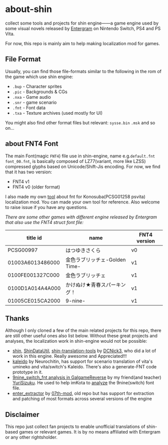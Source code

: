# about-shin

collect some tools and projects for shin engine——a game engine used by some visual novels released by [Entergram](http://www.entergram.co.jp/) on Nintendo Switch, PS4 and PS Vita.

For now, this repo is mainly aim to help making localization mod for games.

## File Format

Usually, you can find those file-formats similar to the following in the rom of the game which use shin engine:

- `.bup` - Character sprites
- `.pic` - Backgrounds & CGs
- `.nxa` - Game audio
- `.snr` - game scenario
- `.fnt` - Font data
- `.txa` - Texture archives (used mostly for UI)

You might also find other format files but relevant: `sysse.bin` `.msk` and so on...

## about FNT4 Font

The main Font(magic `FNT4`) file use in shin-engine, name e.g.`default.fnt` `font_00.fnt`, is basically composed of LZ77(variant, more like LZSS) compressed glyphs based on Unicode/Shift-Jis encoding. For now, we find that it has two version:

- FNT4 v1
- FNT4 v0 (older format)

I also made my own [tool](./konosuba_py) about fnt for Konosuba(PCSG01258 psvita) localization mod. You can made your own tool for reference. Also welcome to raise issue if you have any questions.

*There are some other games with different engine released by Entergram that also use the FNT4 struct font file:*

|title id|name|FNT4 version|
|---|---|---|
|PCSG00997|はつゆきさくら|v0|
|01003A6013486000|金色ラブリッチェ-Golden Time-|v1|
|0100FE001327C000|金色ラブリッチェ|v1|
|0100D1A014A4A000|かけぬけ★青春スパーキング！|v1|
|01005CE015CA2000|9-nine-|v1|

## Thanks

Although I only cloned a few of the main related projects for this repo, there are still other useful ones also list below. Without these great projects and analyses, the localization work in shin-engine would not be possible:

- [shin](https://github.com/DCNick3/shin), [ShinDataUtil](https://github.com/DCNick3/ShinDataUtil), [shin-translation-tools](https://github.com/DCNick3/shin-translation-tools) by [DCNick3](https://github.com/DCNick3), who did a lot of work in this engine. Really awesome and Appreciated!!!
- [kaleido](https://gitlab.com/Neurochitin/kaleido) by Neurochitin, has support for scenario translation of vita's umineko and vita/switch's Kaleido. There's also a generate-FNT code prototype in it.
- [9nine_switch_fnt analysis in GalgameReverse](https://github.com/YuriSizuku/GalgameReverse/blob/master/project/entergram/src/9nine_switch_fnt.py) by my friend(and teacher) [YuriSizuku](https://github.com/YuriSizuku). He used to help imKota to [analyze](https://github.com/YuriSizuku/GalgameReverse/issues/7) the 9nine(switch) font file.
- [enter_extractor](https://github.com/07th-mod/enter_extractor) by [07th-mod](https://github.com/07th-mod), old repo but has support for extraction and patching of most formats across several versions of the engine

## Disclaimer

This repo just collect fan projects to enable unofficial translations of shin-based games or relevant games. It is by no means affiliated with Entergram or any other rightsholder.
